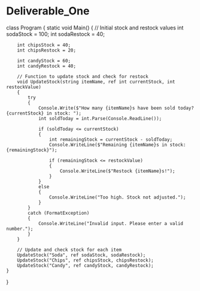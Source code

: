 # Deliverable_One
class Program
{
    static void Main()
    {
        // Initial stock and restock values
        int sodaStock = 100;
        int sodaRestock = 40;

        int chipsStock = 40;
        int chipsRestock = 20;

        int candyStock = 60;
        int candyRestock = 40;

        // Function to update stock and check for restock
        void UpdateStock(string itemName, ref int currentStock, int restockValue)
        {
            try
            {
                Console.Write($"How many {itemName}s have been sold today? {currentStock} in stock: ");
                int soldToday = int.Parse(Console.ReadLine());

                if (soldToday <= currentStock)
                {
                    int remainingStock = currentStock - soldToday;
                    Console.WriteLine($"Remaining {itemName}s in stock: {remainingStock}");

                    if (remainingStock <= restockValue)
                    {
                        Console.WriteLine($"Restock {itemName}s!");
                    }
                }
                else
                {
                    Console.WriteLine("Too high. Stock not adjusted.");
                }
            }
            catch (FormatException)
            {
                Console.WriteLine("Invalid input. Please enter a valid number.");
            }
        }

        // Update and check stock for each item
        UpdateStock("Soda", ref sodaStock, sodaRestock);
        UpdateStock("Chips", ref chipsStock, chipsRestock);
        UpdateStock("Candy", ref candyStock, candyRestock);
    }
}
